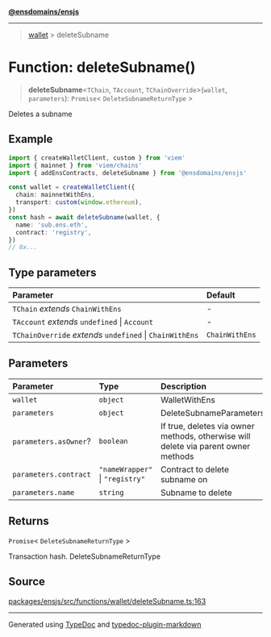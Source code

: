 [**@ensdomains/ensjs**](../README.md)

---

> [wallet](README.md) > deleteSubname

# Function: deleteSubname()

> **deleteSubname**\<`TChain`, `TAccount`, `TChainOverride`\>(`wallet`, `parameters`): `Promise`\< `DeleteSubnameReturnType` \>

Deletes a subname

## Example

```ts
import { createWalletClient, custom } from 'viem'
import { mainnet } from 'viem/chains'
import { addEnsContracts, deleteSubname } from '@ensdomains/ensjs'

const wallet = createWalletClient({
  chain: mainnetWithEns,
  transport: custom(window.ethereum),
})
const hash = await deleteSubname(wallet, {
  name: 'sub.ens.eth',
  contract: 'registry',
})
// 0x...
```

## Type parameters

| Parameter                                                | Default        |
| :------------------------------------------------------- | :------------- |
| `TChain` _extends_ `ChainWithEns`                        | -              |
| `TAccount` _extends_ `undefined` \| `Account`            | -              |
| `TChainOverride` _extends_ `undefined` \| `ChainWithEns` | `ChainWithEns` |

## Parameters

| Parameter             | Type                            | Description                                                                        |
| :-------------------- | :------------------------------ | :--------------------------------------------------------------------------------- |
| `wallet`              | `object`                        | WalletWithEns                                                                      |
| `parameters`          | `object`                        | DeleteSubnameParameters                                                            |
| `parameters.asOwner`? | `boolean`                       | If true, deletes via owner methods, otherwise will delete via parent owner methods |
| `parameters.contract` | `"nameWrapper"` \| `"registry"` | Contract to delete subname on                                                      |
| `parameters.name`     | `string`                        | Subname to delete                                                                  |

## Returns

`Promise`\< `DeleteSubnameReturnType` \>

Transaction hash. DeleteSubnameReturnType

## Source

[packages/ensjs/src/functions/wallet/deleteSubname.ts:163](https://github.com/ensdomains/ensjs-v3/blob/278f5349/packages/ensjs/src/functions/wallet/deleteSubname.ts#L163)

---

Generated using [TypeDoc](https://typedoc.org/) and [typedoc-plugin-markdown](https://www.npmjs.com/package/typedoc-plugin-markdown)
